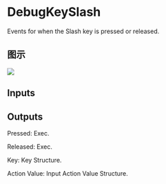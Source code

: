 # DebugKeySlash

Events for when the Slash key is pressed or released.

## 图示

![]($-20221218-19204912.png)

## Inputs

## Outputs

Pressed: Exec.

Released: Exec.

Key: Key Structure.

Action Value: Input Action Value Structure.

